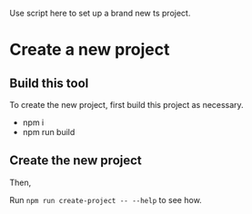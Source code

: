 Use script here to set up a brand new ts project.

# Create a new project

## Build this tool

To create the new project, first build this project as necessary.

* npm i
* npm run build

## Create the new project

Then,

Run `npm run create-project -- --help` to see how.
